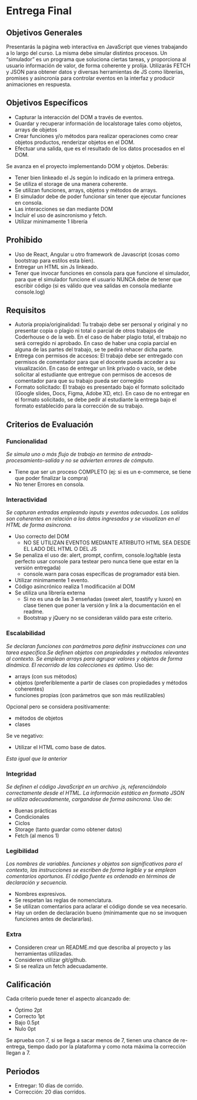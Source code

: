# Entrega Final

## Objetivos Generales
Presentarás la página web interactiva en JavaScript que vienes trabajando a lo largo del curso. La misma debe simular distintos procesos. Un “simulador” es un programa que soluciona ciertas tareas, y proporciona al usuario información de valor, de forma coherente y prolija. Utilizarás FETCH y JSON para obtener datos y diversas herramientas de JS como librerías, promises y asincronía para controlar eventos en la interfaz y producir animaciones en respuesta.

## Objetivos Específicos
- Capturar la interacción del DOM a través de eventos.
- Guardar y recuperar información de localstorage tales como objetos, arrays de objetos
- Crear funciones y/o métodos para realizar operaciones como crear objetos productos, renderizar objetos en el DOM.
- Efectuar una salida, que es el resultado de los datos procesados en el DOM.

Se avanza en el proyecto implementando DOM y objetos. Deberás:
- Tener bien linkeado el Js según lo indicado en la primera entrega.
- Se utiliza el storage de una manera coherente.
- Se utilizan funciones, arrays, objetos y métodos de arrays.
- El simulador debe de poder funcionar sin tener que ejecutar funciones en consola.
- Las interacciones se dan mediante DOM
- Incluir el uso de asincronismo y fetch.
- Utilizar minimamente 1 librería

## Prohibido
* Uso de React, Angular u otro framework de Javascript (cosas como bootstrap para estilos esta bien).
* Entregar un HTML sin Js linkeado.
* Tener que invocar funciones en consola para que funcione el simulador, para que el simulador funcione el usuario NUNCA debe de tener que escribir código (si es válido que vea salidas en consola mediante console.log)

## Requisitos
* Autoría propia/originalidad: Tu trabajo debe ser personal y original y no presentar copia o plagio ni total o parcial de otros trabajos de Coderhouse o de la web. En el caso de haber plagio total, el trabajo no será corregido ni aprobado. En caso de haber una copia parcial en alguna de las partes del trabajo, se te pedirá rehacer dicha parte.
* Entrega con permisos de accesos: El trabajo debe ser entregado con permisos de comentador para que el docente pueda acceder a su visualización. En caso de entregar un link privado o vacío, se debe solicitar al estudiante que entregue con permisos de accesos de comentador para que su trabajo pueda ser corregido        
* Formato solicitado: El trabajo es presentado bajo el formato solicitado (Google slides, Docs, Figma, Adobe XD, etc). En caso de no entregar en el formato solicitado, se debe pedir al estudiante la entrega bajo el formato establecido para la corrección de su trabajo.      

## Criterios de Evaluación

### Funcionalidad
_Se simula uno o más flujo de trabajo en termino de entrada-procesamiento-salida y no se advierten errores de cómputo._
* Tiene que ser un proceso COMPLETO (ej: si es un e-commerce, se tiene que poder finalizar la compra)
* No tener Errores en consola.

### Interactividad
_Se capturan entradas empleando inputs y eventos adecuados. Las salidas son coherentes en relación a los datos ingresados y se visualizan en el HTML de forma asíncrona._
* Uso correcto del DOM
  * NO SE UTILIZAN EVENTOS MEDIANTE ATRIBUTO HTML SEA DESDE EL LADO DEL HTML O DEL JS
* Se penaliza el uso de: alert, prompt, confirm, console.log/table (esta perfecto usar console para testear pero nunca tiene que estar en la versión entregada)
  * console.warn para cosas específicas de programador está bien.
* Utilizar minimamente 1 evento.
* Código asincrónico realiza 1 modificación al DOM
* Se utiliza una librería externa
  * Si no es una de las 3 enseñadas (sweet alert, toastify y luxon) en clase tienen que poner la versión y link a la documentación en el readme.
  * Bootstrap y jQuery no se consideran válido para este criterio.

### Escalabilidad
_Se declaran funciones con parámetros para definir instrucciones con una tarea específica.Se definen objetos con propiedades y métodos relevantes al contexto. Se emplean arrays para agrupar valores y objetos de forma dinámica. El recorrido de las colecciones es óptimo._
Uso de:
* arrays (con sus métodos)
* objetos (preferiblemente a partir de clases con propiedades y métodos coherentes)
* funciones propias (con parámetros que son más reutilizables)

Opcional pero se considera positivamente:
* métodos de objetos
* clases

Se ve negativo:
* Utilizar el HTML como base de datos.

_Esta igual que la anterior_

### Integridad
_Se definen el código JavaScript en un archivo .js, referenciándolo correctamente desde el HTML. La información estática en formato JSON se utiliza adecuadamente, cargandose de forma asíncrona._
Uso de:
* Buenas prácticas
* Condicionales
* Ciclos
* Storage (tanto guardar como obtener datos)
* Fetch (al menos 1)


### Legibilidad
_Los nombres de variables. funciones y objetos son significativos para el contexto, las instrucciones se escriben de forma legible y se emplean comentarios oportunos. El código fuente es ordenado en términos de declaración y secuencia._
* Nombres expresivos.
* Se respetan las reglas de nomenclatura.
* Se utilizan comentarios para aclarar el código donde se vea necesario.
* Hay un orden de declaración bueno (mínimamente que no se invoquen funciones antes de declararlas).

### Extra

* Consideren crear un README.md que describa al proyecto y las herramientas utilizadas.
* Consideren utilizar git/github.
* Si se realiza un fetch adecuadamente.

## Calificación

Cada criterio puede tener el aspecto alcanzado de:
* Óptimo 2pt
* Correcto 1pt
* Bajo 0.5pt
* Nulo 0pt

Se aprueba con 7, si se llega a sacar menos de 7, tienen una chance de re-entrega, tiempo dado por la plataforma y como nota máxima la corrección llegan a 7.

## Periodos
* Entregar: 10 días de corrido.
* Corrección: 20 días corridos.